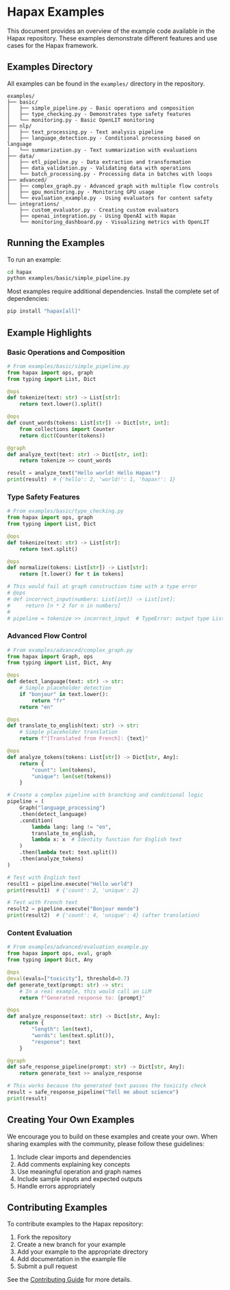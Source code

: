 # Hapax Examples

This document provides an overview of the example code available in the Hapax repository. These examples demonstrate different features and use cases for the Hapax framework.

## Examples Directory

All examples can be found in the `examples/` directory in the repository.

```
examples/
├── basic/
│   ├── simple_pipeline.py - Basic operations and composition
│   ├── type_checking.py - Demonstrates type safety features
│   └── monitoring.py - Basic OpenLIT monitoring
├── nlp/
│   ├── text_processing.py - Text analysis pipeline
│   ├── language_detection.py - Conditional processing based on language
│   └── summarization.py - Text summarization with evaluations
├── data/
│   ├── etl_pipeline.py - Data extraction and transformation
│   ├── data_validation.py - Validating data with operations
│   └── batch_processing.py - Processing data in batches with loops
├── advanced/
│   ├── complex_graph.py - Advanced graph with multiple flow controls
│   ├── gpu_monitoring.py - Monitoring GPU usage
│   └── evaluation_example.py - Using evaluators for content safety
└── integrations/
    ├── custom_evaluator.py - Creating custom evaluators
    ├── openai_integration.py - Using OpenAI with Hapax
    └── monitoring_dashboard.py - Visualizing metrics with OpenLIT
```

## Running the Examples

To run an example:

```bash
cd hapax
python examples/basic/simple_pipeline.py
```

Most examples require additional dependencies. Install the complete set of dependencies:

```bash
pip install "hapax[all]"
```

## Example Highlights

### Basic Operations and Composition

```python
# From examples/basic/simple_pipeline.py
from hapax import ops, graph
from typing import List, Dict

@ops
def tokenize(text: str) -> List[str]:
    return text.lower().split()

@ops
def count_words(tokens: List[str]) -> Dict[str, int]:
    from collections import Counter
    return dict(Counter(tokens))

@graph
def analyze_text(text: str) -> Dict[str, int]:
    return tokenize >> count_words

result = analyze_text("Hello world! Hello Hapax!")
print(result)  # {'hello': 2, 'world!': 1, 'hapax!': 1}
```

### Type Safety Features

```python
# From examples/basic/type_checking.py
from hapax import ops, graph
from typing import List, Dict

@ops
def tokenize(text: str) -> List[str]:
    return text.split()

@ops
def normalize(tokens: List[str]) -> List[str]:
    return [t.lower() for t in tokens]

# This would fail at graph construction time with a type error
# @ops
# def incorrect_input(numbers: List[int]) -> List[int]:
#     return [n * 2 for n in numbers]
# 
# pipeline = tokenize >> incorrect_input  # TypeError: output type List[str] does not match input type List[int]
```

### Advanced Flow Control

```python
# From examples/advanced/complex_graph.py
from hapax import Graph, ops
from typing import List, Dict, Any

@ops
def detect_language(text: str) -> str:
    # Simple placeholder detection
    if "bonjour" in text.lower():
        return "fr"
    return "en"

@ops
def translate_to_english(text: str) -> str:
    # Simple placeholder translation
    return f"[Translated from French]: {text}"

@ops
def analyze_tokens(tokens: List[str]) -> Dict[str, Any]:
    return {
        "count": len(tokens),
        "unique": len(set(tokens))
    }

# Create a complex pipeline with branching and conditional logic
pipeline = (
    Graph("language_processing")
    .then(detect_language)
    .condition(
        lambda lang: lang != "en",
        translate_to_english,
        lambda x: x  # Identity function for English text
    )
    .then(lambda text: text.split())
    .then(analyze_tokens)
)

# Test with English text
result1 = pipeline.execute("Hello world")
print(result1)  # {'count': 2, 'unique': 2}

# Test with French text
result2 = pipeline.execute("Bonjour monde")
print(result2)  # {'count': 4, 'unique': 4} (after translation)
```

### Content Evaluation

```python
# From examples/advanced/evaluation_example.py
from hapax import ops, eval, graph
from typing import Dict, Any

@ops
@eval(evals=["toxicity"], threshold=0.7)
def generate_text(prompt: str) -> str:
    # In a real example, this would call an LLM
    return f"Generated response to: {prompt}"

@ops
def analyze_response(text: str) -> Dict[str, Any]:
    return {
        "length": len(text),
        "words": len(text.split()),
        "response": text
    }

@graph
def safe_response_pipeline(prompt: str) -> Dict[str, Any]:
    return generate_text >> analyze_response

# This works because the generated text passes the toxicity check
result = safe_response_pipeline("Tell me about science")
print(result)
```

## Creating Your Own Examples

We encourage you to build on these examples and create your own. When sharing examples with the community, please follow these guidelines:

1. Include clear imports and dependencies
2. Add comments explaining key concepts
3. Use meaningful operation and graph names
4. Include sample inputs and expected outputs
5. Handle errors appropriately

## Contributing Examples

To contribute examples to the Hapax repository:

1. Fork the repository
2. Create a new branch for your example
3. Add your example to the appropriate directory
4. Add documentation in the example file
5. Submit a pull request

See the [Contributing Guide](../CONTRIBUTING.md) for more details. 